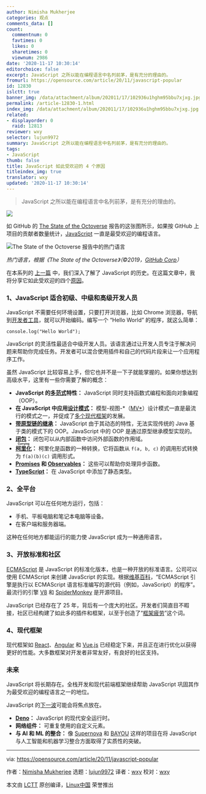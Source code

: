 ```yaml
---
author: Nimisha Mukherjee
categories: 观点
comments_data: []
count:
  commentnum: 0
  favtimes: 0
  likes: 0
  sharetimes: 0
  viewnum: 2986
date: '2020-11-17 10:30:14'
editorchoice: false
excerpt: JavaScript 之所以能在编程语言中名列前茅，是有充分的理由的。
fromurl: https://opensource.com/article/20/11/javascript-popular
id: 12830
islctt: true
banner_img: /data/attachment/album/202011/17/102936u1hghm95bbu7xjxg.jpg
permalink: /article-12830-1.html
index_img: /data/attachment/album/202011/17/102936u1hghm95bbu7xjxg.jpg.thumb.jpg
related:
- displayorder: 0
  raid: 12813
reviewer: wxy
selector: lujun9972
summary: JavaScript 之所以能在编程语言中名列前茅，是有充分的理由的。
tags:
- JavaScript
thumb: false
title: JavaScript 如此受欢迎的 4 个原因
titleindex_img: true
translator: wxy
updated: '2020-11-17 10:30:14'
---
```



> 
> JavaScript 之所以能在编程语言中名列前茅，是有充分的理由的。
> 
> 
> 


![](/data/attachment/album/202011/17/102936u1hghm95bbu7xjxg.jpg)


如 GitHub 的 [The State of the Octoverse](https://octoverse.github.com/) 报告的这张图所示，如果按 GitHub 上项目的贡献者数量统计，[JavaScript](https://en.wikipedia.org/wiki/JavaScript) 一直是最受欢迎的编程语言。


![The State of the Octoverse 报告中的热门语言](/data/attachment/album/202011/17/103021ngxojxso2qx8oldj.png "Top Languages from The State of the Octoverse report")


*热门语言，根据《The State of the Octoverse》（©2019，[GitHub Corp](https://octoverse.github.com/)）*


在本系列的 [上一篇](/article-12813-1.html) 中，我们深入了解了 JavaScript 的历史。在这篇文章中，我将分享它如此受欢迎的四个[原因](https://medium.com/paul-heintzelman/so-why-is-javascript-so-popular-f35bd6cfeb39)。


### 1、JavaScript 适合初级、中级和高级开发人员


JavaScript 不需要任何环境设置，只要打开浏览器，比如 Chrome 浏览器，导航到[开发者工具](https://developers.google.com/web/tools/chrome-devtools)，就可以开始编码。编写一个 “Hello World” 的程序，就这么简单：



```
console.log("Hello World");

```

JavaScript 的灵活性最适合中级开发人员。该语言通过让开发人员专注于解决问题来帮助你完成任务。开发者可以混合使用插件和自己的代码片段来让一个应用程序工作。


虽然 JavaScript 比较容易上手，但它也并不是一下子就能掌握的。如果你想达到高级水平，这里有一些你需要了解的概念：


* **JavaScript 的[多范式](https://medium.com/javascript-in-plain-english/what-are-javascript-programming-paradigms-3ef0f576dfdb)特性：** JavaScript 同时支持函数式编程和面向对象编程（OOP）。
* **在 JavaScript 中应用[设计模式](https://addyosmani.com/resources/essentialjsdesignpatterns/book/)：** 模型-视图-\*（[MV\*](https://developpaper.com/javascript-mv-pattern/)）设计模式一直是最流行的模式之一，并促成了[多个现代框架](https://en.wikipedia.org/wiki/Model%E2%80%93view%E2%80%93viewmodel#JavaScript_frameworks)的发展。
* **[带原型链的继承](https://developer.mozilla.org/en-US/docs/Web/JavaScript/Inheritance_and_the_prototype_chain)：** JavaScript 由于其动态的特性，无法实现传统的 Java 基于类的模式下的 OOP。JavaScript 中的 OOP 是通过原型继承模型实现的。
* **[闭包](https://developer.mozilla.org/en-US/docs/Web/JavaScript/Closures)：** 闭包可以从内部函数中访问外部函数的作用域。
* **<ruby> <a href="https://javascript.info/currying-partials">  柯里化 </a> <rt>  Currying </rt></ruby>：** 柯里化是函数的一种转换，它将函数从 `f(a, b, c)` 的调用形式转换为 `f(a)(b)(c)` 调用形式。
* **[Promises](https://developer.mozilla.org/en-US/docs/Web/JavaScript/Reference/Global_Objects/Promise) 和 [Observables](https://rxjs-dev.firebaseapp.com/guide/observable)：** 这些可以帮助你处理异步函数。
* **[TypeScript](https://en.wikipedia.org/wiki/TypeScript)：** 在 JavaScript 中添加了静态类型。


### 2、全平台


JavaScript 可以在任何地方运行，包括：


* 手机、平板电脑和笔记本电脑等设备。
* 在客户端和服务器端。


这种在任何地方都能运行的能力使 JavaScript 成为一种通用语言。


### 3、开放标准和社区


[ECMAScript](https://en.wikipedia.org/wiki/ECMAScript) 是 JavaScript 的标准化版本，也是一种开放的标准语言。公司可以使用 ECMAScript 来创建 JavaScript 的实现。根据[维基百科](https://en.wikipedia.org/wiki/List_of_ECMAScript_engines)，“ECMAScript 引擎是执行以 ECMAScript 语言标准编写的源代码（例如，JavaScript）的程序”。最流行的引擎 [V8](https://en.wikipedia.org/wiki/V8_%28JavaScript_engine%29) 和 [SpiderMonkey](https://en.wikipedia.org/wiki/SpiderMonkey) 是开源项目。


JavaScript 已经存在了 25 年，背后有一个庞大的社区。开发者们简直目不暇接，社区已经构建了如此多的插件和框架，以至于创造了“[框架疲劳](https://teropa.info/blog/2015/07/15/overcoming-javascript-framework-fatigue.html)”这个词。


### 4、现代框架


现代框架如 [React](https://en.wikipedia.org/wiki/React_%28web_framework%29)、[Angular](https://en.wikipedia.org/wiki/Angular_%28web_framework%29) 和 [Vue.js](https://en.wikipedia.org/wiki/Vue.js) 已经稳定下来，并且正在进行优化以获得更好的性能。大多数框架对开发者非常友好，有良好的社区支持。


### 未来


JavaScript 将长期存在。全栈开发和现代前端框架继续帮助 JavaScript 巩固其作为最受欢迎的编程语言之一的地位。


JavaScript 的[下一波](https://medium.com/@rangleio/the-future-of-javascript-in-the-front-end-world-2544c1814e2)可能会将焦点放在。


* **[Deno](https://en.wikipedia.org/wiki/Deno_%28software%29)：** JavaScript 的现代安全运行时。
* **网络组件：** 可重复使用的自定义元素。
* **与 AI 和 ML 的整合：** 像 [Supernova](https://techcrunch.com/2018/03/13/supernova-studio/) 和 [BAYOU](https://futurism.com/military-created-ai-learned-to-program) 这样的项目在将 JavaScript 与人工智能和机器学习整合方面取得了实质性的突破。




---


via: <https://opensource.com/article/20/11/javascript-popular>


作者：[Nimisha Mukherjee](https://opensource.com/users/nimisha) 选题：[lujun9972](https://github.com/lujun9972) 译者：[wxy](https://github.com/wxy) 校对：[wxy](https://github.com/wxy)


本文由 [LCTT](https://github.com/LCTT/TranslateProject) 原创编译，[Linux中国](https://linux.cn/) 荣誉推出